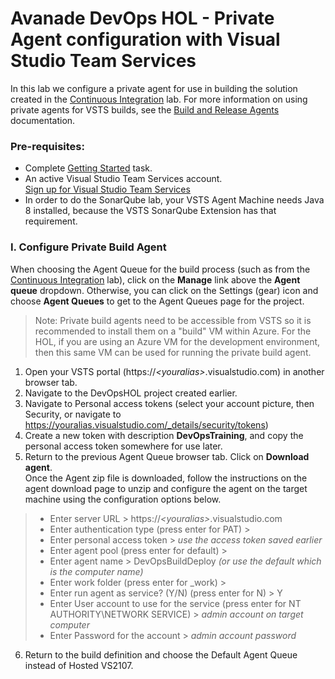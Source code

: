 Avanade DevOps HOL - Private Agent configuration with Visual Studio Team Services
====================================================================================
In this lab we configure a private agent for use in building the solution created in the [Continuous Integration](../continuous-integration/README.md) lab.
For more information on using private agents for VSTS builds, see the [Build and Release Agents](https://docs.microsoft.com/en-us/vsts/build-release/concepts/agents/agents) documentation.

### Pre-requisites: ###
- Complete [Getting Started](../getting-started/README.md) task.
-   An active Visual Studio Team Services account.<br>
	 [Sign up for Visual Studio Team Services](https://www.visualstudio.com/en-us/docs/setup-admin/team-services/sign-up-for-visual-studio-team-services)
- In order to do the SonarQube lab, your VSTS Agent Machine needs Java 8 installed, because the VSTS SonarQube Extension has that requirement.


### I. Configure Private Build Agent

When choosing the Agent Queue for the build process (such as from the [Continuous Integration](../continuous-integration/README.md) lab), click on the **Manage** link above the **Agent queue** dropdown.
Otherwise, you can click on the Settings (gear) icon and choose **Agent Queues** to get to the Agent Queues page for the project.<br>
>Note: Private build agents need to be accessible from VSTS so it is recommended to install them on a "build" VM within Azure.  For the HOL, if you are using an Azure VM for the development environment, then this same VM can be used for running the private build agent.
   1. Open your VSTS portal (https://*\<youralias>*.visualstudio.com) in another browser tab.
   2. Navigate to the DevOpsHOL project created earlier.
   3. Navigate to Personal access tokens (select your account picture, then Security, or navigate to https://youralias.visualstudio.com/_details/security/tokens)
   4. Create a new token with description **DevOpsTraining**, and copy the personal access token somewhere for use later.
   5. Return to the previous Agent Queue browser tab.  Click on **Download agent**.  
   Once the Agent zip file is downloaded, follow the instructions on the agent download page to unzip and configure the agent on the target machine using the configuration options below.
   >+ Enter server URL > https://*\<youralias>*.visualstudio.com
   >+ Enter authentication type (press enter for PAT) >
   >+ Enter personal access token > *use the access token saved earlier*
   >+ Enter agent pool (press enter for default) >
   >+ Enter agent name > DevOpsBuildDeploy *(or use the default which is the computer name)*
   >+ Enter work folder (press enter for _work) >
   >+ Enter run agent as service? (Y/N) (press enter for N) > Y
   >+ Enter User account to use for the service (press enter for NT AUTHORITY\NETWORK SERVICE) > *admin account on target computer*
   >+ Enter Password for the account > *admin account password*
   6. Return to the build definition and choose the Default Agent Queue instead of Hosted VS2107.
   

   
